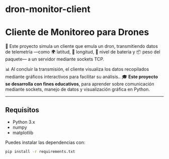 # dron-monitor-client
# Cliente de Monitoreo para Drones

🚁 Este proyecto simula un cliente que emula un dron, transmitiendo datos de telemetría —como 🌍 latitud, 📍 longitud, 🔋 nivel de batería y 📦 peso del paquete— a un servidor mediante sockets TCP.

📊 Al concluir la transmisión, el cliente visualiza los datos recopilados mediante gráficos interactivos para facilitar su análisis..
🎓 **Este proyecto se desarrolla con fines educativos**, para aprender sobre comunicación mediante sockets, manejo de datos y visualización gráfica en Python.

---

## Requisitos

- Python 3.x
- numpy
- matplotlib

Puedes instalar las dependencias con:

```bash
pip install -r requirements.txt
